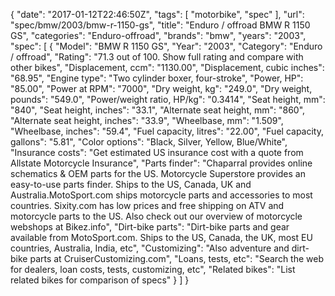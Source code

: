 {
    "date": "2017-01-12T22:46:50Z",
    "tags": [
        "motorbike",
        "spec"
    ],
    "url": "spec\/bmw\/2003\/bmw-r-1150-gs",
    "title": "Enduro \/ offroad BMW R 1150 GS",
    "categories": "Enduro-offroad",
    "brands": "bmw",
    "years": "2003",
    "spec": [
        {
            "Model": "BMW R 1150 GS",
            "Year": "2003",
            "Category": "Enduro \/ offroad",
            "Rating": "71.3 out of 100. Show full rating and compare with other bikes",
            "Displacement, ccm": "1130.00",
            "Displacement, cubic inches": "68.95",
            "Engine type": "Two cylinder boxer, four-stroke",
            "Power, HP": "85.00",
            "Power at RPM": "7000",
            "Dry weight, kg": "249.0",
            "Dry weight, pounds": "549.0",
            "Power\/weight ratio, HP\/kg": "0.3414",
            "Seat height, mm": "840",
            "Seat height, inches": "33.1",
            "Alternate seat height, mm": "860",
            "Alternate seat height, inches": "33.9",
            "Wheelbase, mm": "1.509",
            "Wheelbase, inches": "59.4",
            "Fuel capacity, litres": "22.00",
            "Fuel capacity, gallons": "5.81",
            "Color options": "Black, Silver, Yellow, Blue\/White",
            "Insurance costs": "Get estimated US insurance cost with a quote from Allstate Motorcycle Insurance",
            "Parts finder": "Chaparral provides online schematics & OEM parts for the US.   Motorcycle Superstore provides an easy-to-use parts finder. Ships to the US, Canada, UK and Australia.MotoSport.com ships motorcycle parts and accessories to most countries.    Sixity.com has low prices and free shipping on ATV and motorcycle parts to the US. Also check out our overview of motorcycle webshops at Bikez.info",
            "Dirt-bike parts": "Dirt-bike parts and gear available from MotoSport.com. Ships to the US, Canada, the UK, most EU countries, Australia, India, etc",
            "Customizing": "Also adventure and dirt-bike parts at CruiserCustomizing.com",
            "Loans, tests, etc": "Search the web for dealers, loan costs, tests, customizing, etc",
            "Related bikes": "List related bikes for comparison of specs"
        }
    ]
}
